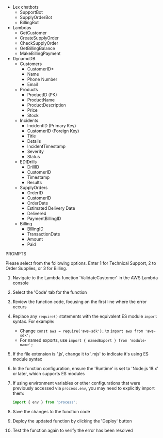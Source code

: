 * Lex chatbots
  * SupportBot
  * SupplyOrderBot
  * BillingBot
* Lambdas
  * GetCustomer
  * CreateSupplyOrder
  * CheckSupplyOrder
  * GetBillingBalance
  * MakeBillingPayment
* DynamoDB
  * Customers
    * CustomerID*
    * Name
    * Phone Number
    * Email
  * Products
    - ProductID (PK)
    * ProductName
    * ProductDescription
    * Price
    * Stock
  * Incidents
    * IncidentID (Primary Key)
    * CustomerID (Foreign Key)
    * Title
    * Details
    * IncidentTimestamp
    * Severity
    * Status
  * EDIDrills
    * DrillID
    * CustomerID
    * Timestamp
    * Results 
  * SupplyOrders
    * OrderID
    * CustomerID
    * OrderDate
    * Estimated Delivery Date
    * Delivered
    * PaymentBillingID
  * Billing
    * BillingID
    * TransactionDate
    * Amount
    * Paid

PROMPTS

Please select from the following options.
Enter 1 for Technical Support, 2 to Order Supplies, or 3 for Billing.




1. Navigate to the Lambda function 'ValidateCustomer' in the AWS Lambda console

2. Select the 'Code' tab for the function

3. Review the function code, focusing on the first line where the error occurs

4. Replace any `require()` statements with the equivalent ES module `import` syntax. For example:
   - Change `const aws = require('aws-sdk');` to `import aws from 'aws-sdk';`
   - For named exports, use `import { namedExport } from 'module-name';`

5. If the file extension is '.js', change it to '.mjs' to indicate it's using ES module syntax

6. In the function configuration, ensure the 'Runtime' is set to 'Node.js 18.x' or later, which supports ES modules

7. If using environment variables or other configurations that were previously accessed via `process.env`, you may need to explicitly import them:
   ```javascript
   import { env } from 'process';
   ```

8. Save the changes to the function code

9. Deploy the updated function by clicking the 'Deploy' button

10. Test the function again to verify the error has been resolved